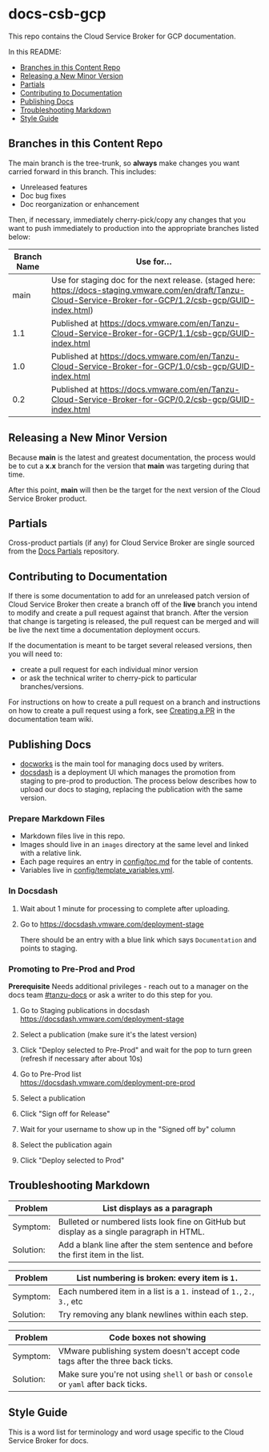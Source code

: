 # docs-csb-gcp

This repo contains the Cloud Service Broker for GCP documentation.

In this README:

- [Branches in this Content Repo](#branches-in-this-content-repo)
- [Releasing a New Minor Version](#releasing-a-new-minor-version)
- [Partials](#partials)
- [Contributing to Documentation](#contributing-to-documentation)
- [Publishing Docs](#publishing-docs)
- [Troubleshooting Markdown](#troubleshooting-markdown)
- [Style Guide](#style-guide)

## Branches in this Content Repo

The main branch is the tree-trunk, so **always** make changes you want carried forward in this branch. This includes:

* Unreleased features
* Doc bug fixes
* Doc reorganization or enhancement

Then, if necessary, immediately cherry-pick/copy any changes that you want to push immediately to production into the appropriate branches listed below:

| Branch Name | Use for…                                                                                                                                                         |
|-------------|------------------------------------------------------------------------------------------------------------------------------------------------------------------|
| main      | Use for staging doc for the next release. (staged here: https://docs-staging.vmware.com/en/draft/Tanzu-Cloud-Service-Broker-for-GCP/1.2/csb-gcp/GUID-index.html) |
| 1.1         | Published at https://docs.vmware.com/en/Tanzu-Cloud-Service-Broker-for-GCP/1.1/csb-gcp/GUID-index.html                                                           |
| 1.0         | Published at https://docs.vmware.com/en/Tanzu-Cloud-Service-Broker-for-GCP/1.0/csb-gcp/GUID-index.html                                                           |
| 0.2         | Published at https://docs.vmware.com/en/Tanzu-Cloud-Service-Broker-for-GCP/0.2/csb-gcp/GUID-index.html                                                           |

## Releasing a New Minor Version

Because **main** is the latest and greatest documentation, the process would be to cut a **x.x** branch
for the version that **main** was targeting during that time.

After this point, **main** will then be the target for the next version of the Cloud Service Broker product.


## Partials

Cross-product partials (if any) for Cloud Service Broker are single sourced from the [Docs Partials](https://github.com/pivotal-cf/docs-partials) repository.


## Contributing to Documentation

If there is some documentation to add for an unreleased patch version of Cloud Service Broker then create a branch off of the **live** branch
you intend to modify and create a pull request against that branch.
After the version that change is targeting is released, the pull request can be merged and will be live
the next time a documentation deployment occurs.

If the documentation is meant to be target several released versions,
then you will need to:
+ create a pull request for each individual minor version
+ or ask the technical writer to cherry-pick to particular branches/versions.

For instructions on how to create a pull request on a branch and instructions on how to create a
pull request using a fork, see
[Creating a PR](https://docs-wiki.sc2-04-pcf1-apps.oc.vmware.com/wiki/external/create-pr.html)
in the documentation team wiki.


## Publishing Docs

- [docworks](https://docworks.vmware.com/) is the main tool for managing docs used by writers.
- [docsdash](https://docsdash.vmware.com/) is a deployment UI which manages the promotion from
staging to pre-prod to production. The process below describes how to upload our docs to staging,
replacing the publication with the same version.

### Prepare Markdown Files
- Markdown files live in this repo.
- Images should live in an `images` directory at the same level and linked with a relative link.
- Each page requires an entry in [config/toc.md](config/toc.md) for the table of contents.
- Variables live in [config/template_variables.yml](config/template_variables.yml).

### In Docsdash

1. Wait about 1 minute for processing to complete after uploading.
2. Go to https://docsdash.vmware.com/deployment-stage

   There should be an entry with a blue link which says `Documentation` and points to staging.

### Promoting to Pre-Prod and Prod

**Prerequisite** Needs additional privileges - reach out to a manager on the docs team [#tanzu-docs](https://vmware.slack.com/archives/C055V2M0H) or ask a writer to do this step for you.

1. Go to Staging publications in docsdash  
  https://docsdash.vmware.com/deployment-stage

2. Select a publication (make sure it's the latest version)

3. Click "Deploy selected to Pre-Prod" and wait for the pop to turn green (refresh if necessary after about 10s)

4. Go to Pre-Prod list  
  https://docsdash.vmware.com/deployment-pre-prod

5. Select a publication

6. Click "Sign off for Release"

7. Wait for your username to show up in the "Signed off by" column

8. Select the publication again

9. Click "Deploy selected to Prod"

## Troubleshooting Markdown

| Problem   | List displays as a paragraph                                                              |
|-----------|-------------------------------------------------------------------------------------------|
| Symptom:  | Bulleted or numbered lists look fine on GitHub but display as a single paragraph in HTML. |
| Solution: | Add a blank line after the stem sentence and before the first item in the list.           |

| Problem   | List numbering is broken: every item is `1.`                            |
|-----------|-------------------------------------------------------------------------|
| Symptom:  | Each numbered item in a list is a `1.` instead of `1.`, `2.`, `3.`, etc |
| Solution: | Try removing any blank newlines within each step.                       |

| Problem   | Code boxes not showing                                                                |
|-----------|---------------------------------------------------------------------------------------|
| Symptom:  | VMware publishing system doesn't accept code tags after the three back ticks.         |
| Solution: | Make sure you're not using `shell` or `bash` or `console` or `yaml` after back ticks. |

## Style Guide

This is a word list for terminology and word usage specific to the Cloud Service Broker for docs.
